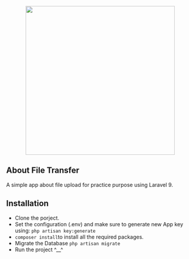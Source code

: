 <p align="center"><a href="https://laravel.com" target="_blank"><img src="https://raw.githubusercontent.com/laravel/art/master/logo-lockup/5%20SVG/2%20CMYK/1%20Full%20Color/laravel-logolockup-cmyk-red.svg" width="400"></a></p>

## About File Transfer
A simple app about file upload for practice purpose using Laravel 9.

## Installation
- Clone the porject.
- Set the configuration (.env) and make sure to generate new App key using: ```php artisan key:generate```
- ```composer install```to install all the required packages.
- Migrate the Database ```php artisan migrate```
- Run the project ^__^

